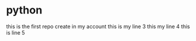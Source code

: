 # python
this is the first repo create in my account
this is my line 3
this my line 4
this is line 5
